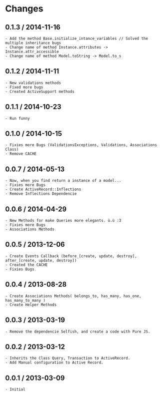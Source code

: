 # Changes #

## 0.1.3 / 2014-11-16

	- Add the method Base.initialize_intance_variables // Solved the multiple inheritance bugs
	- Change name of method Instance.attributes -> Instance.attr_accessible
	- Change name of method Model.toString -> Model.to_s

## 0.1.2 / 2014-11-11

	- New validations methods
	- Fixed more bugs
	- Created ActiveSupport methods

## 0.1.1 / 2014-10-23 ##

	- Run funny

## 0.1.0 / 2014-10-15 ##

	- Fixies more Bugs (ValidationsExceptions, Validations, Associations Class)
	- Remove CACHE

## 0.0.7 / 2014-05-13 ##

	- Now, when you find return a instance of a model...
	- Fixies more Bugs
	- Create ActiveRecord::Inflections
	- Remove Inflections Dependencie

## 0.0.6 / 2014-04-29 ##

	- New Methods for make Queries more elegants. ù.ù :3
	- Fixies more Bugs
	- Associations Methods

## 0.0.5 / 2013-12-06 ##

	- Create Events Callback (before_[create, update, destroy], after_[create, update, destroy])
	- Created the CACHE
	- Fixies Bugs

## 0.0.4 / 2013-08-28 ##

	- Create Associations Methods( belongs_to, has_many, has_one, has_many_to_many )
	- Create Helper Methods

## 0.0.3 / 2013-03-19 ##

	- Remove the dependencie Selfish, and create a code with Pure JS.

## 0.0.2 / 2013-03-12 ##

	- Inherits the Class Query, Transaction to ActiveRecord.
	- Add Manual configuration to Active Record.

## 0.0.1 / 2013-03-09 ##

	- Initial
